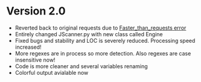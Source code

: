 # Version 2.0
* Reverted back to original requests due to [Faster_than_requests error](https://github.com/juancarlospaco/faster-than-requests/issues/93)
* Entirely changed JScanner.py with new class called Engine
* Fixed bugs and stability and LOC is severely reduced. Processing speed increased!
* More regexes are in process so more detection. Also regexes are case insensitive now!
* Code is more cleaner and several variables renaming
* Colorful output avialable now
